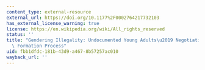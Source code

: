 ```yaml
---
content_type: external-resource
external_url: https://doi.org/10.1177%2F0002764217732103
has_external_license_warning: true
license: https://en.wikipedia.org/wiki/All_rights_reserved
status: ''
title: "Gendering Illegality: Undocumented Young Adults\u2019 Negotiation of the Family\
  \ Formation Process"
uid: fbb1dfdc-181b-43d9-a467-8b57257ac010
wayback_url: ''
---
```

